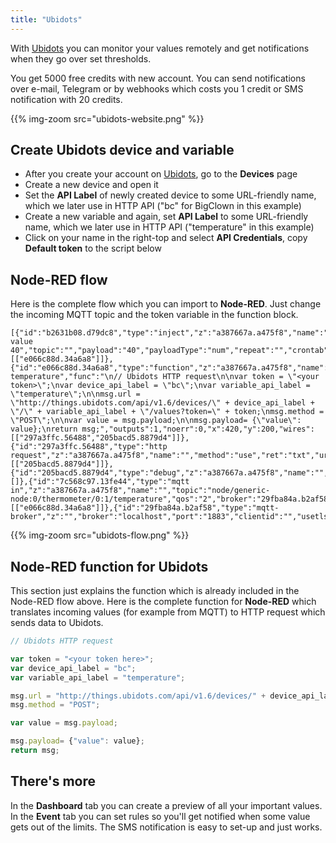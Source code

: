 ```yaml
---
title: "Ubidots"
---
```


With [Ubidots](https://ubidots.com) you can monitor your values remotely and get notifications when they go over set thresholds.

You get 5000 free credits with new account. You can send notifications over e-mail, Telegram or by webhooks which costs you 1 credit or SMS notification with 20 credits.

{{% img-zoom src="ubidots-website.png" %}}

## Create Ubidots device and variable

  * After you create your account on [Ubidots](https://ubidots.com), go to the **Devices** page
  * Create a new device and open it
  * Set the **API Label** of newly created device to some URL-friendly name, which we later use in HTTP API ("bc" for BigClown in this example)
  * Create a new variable and again, set **API Label** to some URL-friendly name, which we later use in HTTP API ("temperature" in this example)
  * Click on your name in the right-top and select **API Credentials**, copy **Default token** to the script below

## Node-RED flow

Here is the complete flow which you can import to **Node-RED**. Just change the incoming MQTT topic and the token variable in the function block.

```
[{"id":"b2631b08.d79dc8","type":"inject","z":"a387667a.a475f8","name":"Test value 40","topic":"","payload":"40","payloadType":"num","repeat":"","crontab":"","once":false,"x":150,"y":200,"wires":[["e066c88d.34a6a8"]]},{"id":"e066c88d.34a6a8","type":"function","z":"a387667a.a475f8","name":"Ubidots temperature","func":"\n// Ubidots HTTP request\n\nvar token = \"<your token>\";\nvar device_api_label = \"bc\";\nvar variable_api_label = \"temperature\";\n\nmsg.url = \"http://things.ubidots.com/api/v1.6/devices/\" + device_api_label + \"/\" + variable_api_label + \"/values?token=\" + token;\nmsg.method = \"POST\";\n\nvar value = msg.payload;\n\nmsg.payload= {\"value\": value};\nreturn msg;","outputs":1,"noerr":0,"x":420,"y":200,"wires":[["297a3ffc.56488","205bacd5.8879d4"]]},{"id":"297a3ffc.56488","type":"http request","z":"a387667a.a475f8","name":"","method":"use","ret":"txt","url":"","tls":"","x":650,"y":160,"wires":[["205bacd5.8879d4"]]},{"id":"205bacd5.8879d4","type":"debug","z":"a387667a.a475f8","name":"","active":true,"console":"false","complete":"false","x":830,"y":200,"wires":[]},{"id":"7c568c97.13fe44","type":"mqtt in","z":"a387667a.a475f8","name":"","topic":"node/generic-node:0/thermometer/0:1/temperature","qos":"2","broker":"29fba84a.b2af58","x":250,"y":120,"wires":[["e066c88d.34a6a8"]]},{"id":"29fba84a.b2af58","type":"mqtt-broker","z":"","broker":"localhost","port":"1883","clientid":"","usetls":false,"compatmode":true,"keepalive":"60","cleansession":true,"willTopic":"","willQos":"0","willPayload":"","birthTopic":"","birthQos":"0","birthPayload":""}]
```


{{% img-zoom src="ubidots-flow.png" %}}

## Node-RED function for Ubidots

This section just explains the function which is already included in the Node-RED flow above.
Here is the complete function for **Node-RED** which translates incoming values (for example from MQTT) to HTTP request which sends data to Ubidots.

```javascript
// Ubidots HTTP request

var token = "<your token here>";
var device_api_label = "bc";
var variable_api_label = "temperature";

msg.url = "http://things.ubidots.com/api/v1.6/devices/" + device_api_label + "/" + variable_api_label + "/values?token=" + token;
msg.method = "POST";

var value = msg.payload;

msg.payload= {"value": value};
return msg;

```

## There's more

In the **Dashboard** tab you can create a preview of all your important values. In the **Event** tab you can set rules so you'll get notified when some value gets out of the limits. The SMS notification is easy to set-up and just works.
